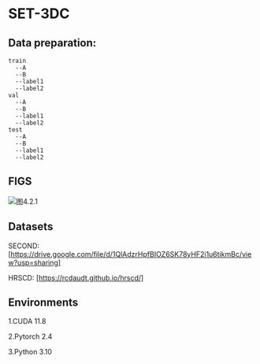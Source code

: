 # SET-3DC

## Data preparation:
```
train  
  --A  
  --B 
  --label1  
  --label2  
val  
  --A 
  --B 
  --label1  
  --label2  
test  
  --A
  --B 
  --label1  
  --label2  
```
## FIGS        

![图4.2.1](C:\Users\11139\Desktop\图4.2.1.png)

## Datasets

SECOND:
[https://drive.google.com/file/d/1QlAdzrHpfBIOZ6SK78yHF2i1u6tikmBc/view?usp=sharing]

HRSCD:
[https://rcdaudt.github.io/hrscd/]

## Environments

1.CUDA  11.8

2.Pytorch 2.4

3.Python 3.10



